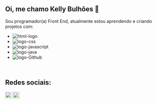 ## Oi, me chamo Kelly Bulhões :pencil:

Sou programador(a) Front End, atualmente estou aprendendo e criando projetos com:

- <img src="https://img.shields.io/badge/HTML-239120?style=for-the-badge&logo=html5&logoColor=white" alt="html-logo"/>
- <img src="https://img.shields.io/badge/CSS3-1572B6?style=for-the-badge&logo=css3&logoColor=white" alt="logo-css"/>
- <img src="https://img.shields.io/badge/JavaScript-323330?style=for-the-badge&logo=javascript&logoColor=F7DF1E" alt="logo-javascript"/>
- <img src="https://img.shields.io/badge/Java-ED8B00?style=for-the-badge&logo=openjdk&logoColor=white" alt="logo-java"/>
- <img src="https://img.shields.io/badge/sponsor-30363D?style=for-the-badge&logo=GitHub-Sponsors&logoColor=#white" alt="logo-Github"/>

<br />

## Redes sociais:

<p>
  <a href="https://www.linkedin.com/in/kelly-bulh%C3%B5es-de-paula-11001030a/">
    <img align="left" alt="linkedin" width="22px" src="https://cdn.jsdelivr.net/npm/simple-icons@v3/icons/linkedin.svg"/>
    <a/>
   </p>
   <a href="https://www.instagram.com/kelly.bulhoes/">
    <img align="left" alt="Icone do Instagran uma camera dentro de um quadrado" width="22px" src="https://cdn.jsdelivr.net/npm/simple-icons@v3/icons/instagram.svg"/>
   </a>
    </p>
<br/>
<br/>

<p align="left">
<br/>
  


